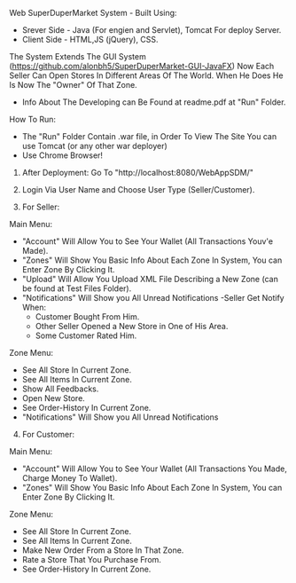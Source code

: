 Web SuperDuperMarket System - Built Using:

- Srever Side - Java (For engien and Servlet), Tomcat For deploy Server.
- Client Side - HTML,JS (jQuery), CSS.

The System Extends The GUI System (https://github.com/alonbh5/SuperDuperMarket-GUI-JavaFX) 
Now Each Seller Can Open Stores In Different Areas Of The World. When He Does He Is Now The "Owner" Of That Zone.
* Info About The Developing can Be Found at readme.pdf at "Run" Folder.

How To Run:

* The "Run" Folder Contain .war file, in Order To View The Site You can use Tomcat (or any other war deployer)
* Use Chrome Browser! 

1. After Deployment: Go To "http://localhost:8080/WebAppSDM/"
2. Login Via User Name and Choose User Type (Seller/Customer).

3. For Seller:

Main Menu: 
* "Account" Will Allow You to See Your Wallet (All Transactions Youv'e Made).
* "Zones" Will Show You Basic Info About Each Zone In System, You can Enter Zone By Clicking It.
* "Upload" Will Allow You Upload XML File Describing a New Zone (can be found at Test Files Folder).
* "Notifications" Will Show you All Unread Notifications 
  -Seller Get Notify When:
  - Customer Bought From Him.
  - Other Seller Opened a New Store in One of His Area.
  - Some Customer Rated Him.
  
Zone Menu:
* See All Store In Current Zone.
* See All Items In Current Zone.
* Show All Feedbacks.
* Open New Store.
* See Order-History In Current Zone.
* "Notifications" Will Show you All Unread Notifications 

4. For Customer:

Main Menu: 
* "Account" Will Allow You to See Your Wallet (All Transactions You Made, Charge Money To Wallet).
* "Zones" Will Show You Basic Info About Each Zone In System, You can Enter Zone By Clicking It.

Zone Menu:
* See All Store In Current Zone.
* See All Items In Current Zone.
* Make New Order From a Store In That Zone.
* Rate a Store That You Purchase From.
* See Order-History In Current Zone.




